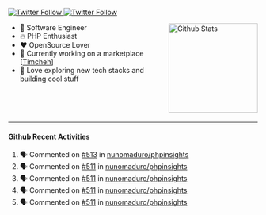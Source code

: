 <p>
  <a href="https://twitter.com/50bhan">
    <img alt="Twitter Follow" src="https://img.shields.io/twitter/follow/50bhan?color=1DA1F2&logo=twitter&style=for-the-badge">
  </a>
  
  <a href="https://www.linkedin.com/in/50bhan">
    <img alt="Twitter Follow" src="https://img.shields.io/badge/LinkedIn-0077B5?style=for-the-badge&logo=linkedin&logoColor=white">
  </a>
</p>

<img alt="Github Stats" src="https://github-readme-stats.vercel.app/api?username=50bhan&show_icons=true" align="right" height="180" />

- 🔭 Software Engineer
- :fire: PHP Enthusiast
- :hearts: OpenSource Lover
- :mega: Currently working on a marketplace [[Timcheh](https://timcheh.com)]
- 🚀 Love exploring new tech stacks and building cool stuff

<br><br><br><hr>

#### Github Recent Activities
<!--START_SECTION:activity-->
1. 🗣 Commented on [#513](https://github.com/nunomaduro/phpinsights/issues/513) in [nunomaduro/phpinsights](https://github.com/nunomaduro/phpinsights)
2. 🗣 Commented on [#511](https://github.com/nunomaduro/phpinsights/issues/511) in [nunomaduro/phpinsights](https://github.com/nunomaduro/phpinsights)
3. 🗣 Commented on [#511](https://github.com/nunomaduro/phpinsights/issues/511) in [nunomaduro/phpinsights](https://github.com/nunomaduro/phpinsights)
4. 🗣 Commented on [#511](https://github.com/nunomaduro/phpinsights/issues/511) in [nunomaduro/phpinsights](https://github.com/nunomaduro/phpinsights)
5. 🗣 Commented on [#511](https://github.com/nunomaduro/phpinsights/issues/511) in [nunomaduro/phpinsights](https://github.com/nunomaduro/phpinsights)
<!--END_SECTION:activity-->
